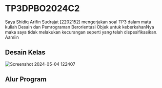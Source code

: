 # TP3DPBO2024C2
Saya Shidiq Arifin Sudrajat [2202152] mengerjakan soal TP3 dalam mata kuliah Desain dan Pemrograman Berorientasi Objek untuk keberkahanNya maka saya tidak melakukan kecurangan seperti yang telah dispesifikasikan. Aamiin

## Desain Kelas
![Screenshot 2024-05-04 122407](https://github.com/shidiqas/TP3DPBO2024C2/assets/118581965/7783b730-6745-46da-88a5-8dab52447f56)

## Alur Program
